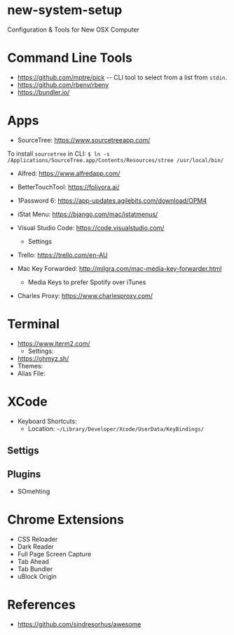 # new-system-setup
Configuration &amp; Tools for New OSX Computer

# Command Line Tools
- https://github.com/mptre/pick
-- CLI tool to select from a list from `stdin`.
- https://github.com/rbenv/rbenv
- https://bundler.io/

# Apps
- SourceTree: https://www.sourcetreeapp.com/

To install `sourcetree` in CLI: `$ ln -s /Applications/SourceTree.app/Contents/Resources/stree /usr/local/bin/`

- Alfred: https://www.alfredapp.com/

- BetterTouchTool: https://folivora.ai/

- 1Password 6: https://app-updates.agilebits.com/download/OPM4

- iStat Menu: https://bjango.com/mac/istatmenus/

- Visual Studio Code: https://code.visualstudio.com/
  - Settings
  
- Trello: https://trello.com/en-AU

- Mac Key Forwarded: http://milgra.com/mac-media-key-forwarder.html
  - Media Keys to prefer Spotify over iTunes
  
- Charles Proxy: https://www.charlesproxy.com/


# Terminal
- https://www.iterm2.com/
  - Settings: 
- https://ohmyz.sh/
- Themes: 
- Alias File: 

# XCode
- Keyboard Shortcuts:
  - Location: `~/Library/Developer/Xcode/UserData/KeyBindings/`
## Settigs
## Plugins
- SOmehting

# Chrome Extensions
- CSS Reloader
- Dark Reader
- Full Page Screen Capture
- Tab Ahead
- Tab Bundler
- uBlock Origin

# References
- https://github.com/sindresorhus/awesome
